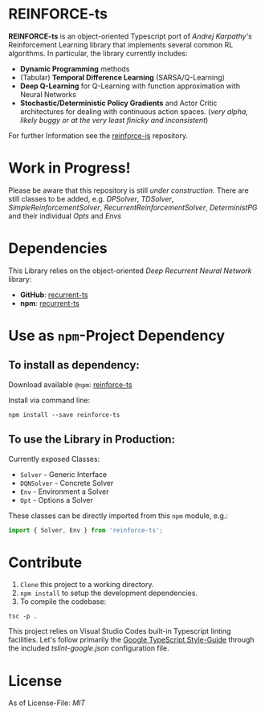 # REINFORCE-ts
**REINFORCE-ts** is an object-oriented Typescript port of _Andrej Karpathy's_ Reinforcement Learning library that implements several common RL algorithms.
In particular, the library currently includes:

* **Dynamic Programming** methods
* (Tabular) **Temporal Difference Learning** (SARSA/Q-Learning)
* **Deep Q-Learning** for Q-Learning with function approximation with Neural Networks
* **Stochastic/Deterministic Policy Gradients** and Actor Critic architectures for dealing with continuous action spaces. (_very alpha, likely buggy or at the very least finicky and inconsistent_)

For further Information see the [reinforce-js](https://github.com/karpathy/reinforcejs) repository.

# Work in Progress!
Please be aware that this repository is still _under construction_.
There are still classes to be added, e.g. *DPSolver*, *TDSolver*, *SimpleReinforcementSolver*, *RecurrentReinforcementSolver*, *DeterministPG* and their individual *Opts* and *Envs*

# Dependencies

This Library relies on the object-oriented _Deep Recurrent Neural Network_ library:

* **GitHub**: [recurrent-ts](https://github.com/mvrahden/recurrent-ts)
* **npm**: [recurrent-ts](https://www.npmjs.com/package/recurrent-ts)

# Use as `npm`-Project Dependency

## To install as dependency:

Download available `@npm`: [reinforce-ts](https://www.npmjs.com/package/reinforce-ts)

Install via command line:

```
npm install --save reinforce-ts
```

## To use the Library in Production:

Currently exposed Classes:

* `Solver` - Generic Interface
* `DQNSolver` - Concrete Solver
* `Env` - Environment a Solver
* `Opt` - Options a Solver

These classes can be directly imported from this `npm` module, e.g.:
```typescript
import { Solver, Env } from 'reinforce-ts';
```

# Contribute

1. `Clone` this project to a working directory.
2. `npm install` to setup the development dependencies.
3. To compile the codebase:

```
tsc -p .
```

This project relies on Visual Studio Codes built-in Typescript linting facilities. Let's follow primarily the [Google TypeScript Style-Guide](https://github.com/google/ts-style) through the included *tslint-google.json* configuration file.

# License

As of License-File: *MIT*
